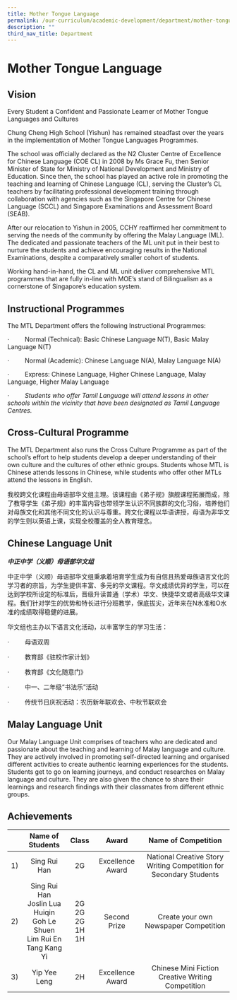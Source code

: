 ```yaml
---
title: Mother Tongue Language
permalink: /our-curriculum/academic-development/department/mother-tongue-language
description: ""
third_nav_title: Department
---
```

# **Mother Tongue Language**

## Vision

Every Student a Confident and Passionate Learner of Mother Tongue Languages and Cultures

Chung Cheng High School (Yishun) has remained steadfast over the years in the implementation of Mother Tongue Languages Programmes.  

The school was officially declared as the N2 Cluster Centre of Excellence for Chinese Language (COE CL) in 2008 by Ms Grace Fu, then Senior Minister of State for Ministry of National Development and Ministry of Education. Since then, the school has played an active role in promoting the teaching and learning of Chinese Language (CL), serving the Cluster’s CL teachers by facilitating professional development training through collaboration with agencies such as the Singapore Centre for Chinese Language (SCCL) and Singapore Examinations and Assessment Board (SEAB).

After our relocation to Yishun in 2005, CCHY reaffirmed her commitment to serving the needs of the community by offering the Malay Language (ML). The dedicated and passionate teachers of the ML unit put in their best to nurture the students and achieve encouraging results in the National Examinations, despite a comparatively smaller cohort of students.

Working hand-in-hand, the CL and ML unit deliver comprehensive MTL programmes that are fully in-line with MOE’s stand of Bilingualism as a cornerstone of Singapore’s education system.

## Instructional Programmes

The MTL Department offers the following Instructional Programmes:

·         Normal (Technical): Basic Chinese Language N(T), Basic Malay Language N(T)

·         Normal (Academic): Chinese Language N(A), Malay Language N(A)

·         Express: Chinese Language, Higher Chinese Language, Malay Language, Higher Malay Language

·         _Students who offer Tamil Language will attend lessons in other schools within the vicinity that have been designated as Tamil Language Centres._

## Cross-Cultural Programme

The MTL Department also runs the Cross Culture Programme as part of the school’s effort to help students develop a deeper understanding of their own culture and the cultures of other ethnic groups. Students whose MTL is Chinese attends lessons in Chinese, while students who offer other MTLs attend the lessons in English.

我校跨文化课程由母语部华文组主理。该课程由《弟子规》旗舰课程拓展而成，除了教导学生《弟子规》的丰富内容也带领学生认识不同族群的文化习俗，培养他们对母族文化和其他不同文化的认识与尊重。跨文化课程以华语讲授，母语为非华文的学生则以英语上课，实现全校覆盖的全人教育理念。

## Chinese Language Unit

**_中正中学（义顺）母语部华文组_**

中正中学（义顺）母语部华文组秉承着培育学生成为有自信且热爱母族语言文化的学习者的宗旨，为学生提供丰富、多元的华文课程。华文成绩优异的学生，可以在达到学校所设定的标准后，晋级升读普通（学术）华文、快捷华文或者高级华文课程。我们针对学生的优势和特长进行分班教学，保底拔尖，近年来在N水准和O水准的成绩取得稳健的进展。

华文组也主办以下语言文化活动，以丰富学生的学习生活：

·         母语双周

·         教育部《驻校作家计划》

·         教育部《文化随意门》

·         中一、二年级“书法乐”活动

·         传统节日庆祝活动：农历新年联欢会、中秋节联欢会

## Malay Language Unit

Our Malay Language Unit comprises of teachers who are dedicated and passionate about the teaching and learning of Malay language and culture. They are actively involved in promoting self-directed learning and organised different activities to create authentic learning experiences for the students. Students get to go on learning journeys, and conduct researches on Malay language and culture. They are also given the chance to share their learnings and research findings with their classmates from different ethnic groups.

## Achievements

|  	| Name of Students 	| Class 	| Award 	| Name of Competition 	|
|:---:	|:---:	|:---:	|:---:	|:---:	|
| 1) 	| Sing Rui Han 	| 2G 	| Excellence Award 	| National Creative Story Writing Competition for Secondary Students 	|
| 2) 	| Sing Rui Han<br>Joslin Lua Huiqin<br>Goh Le Shuen<br>Lim Rui En<br>Tang Kang Yi 	| 2G<br>2G<br>2G<br>1H<br>1H 	| Second Prize 	| Create your own Newspaper Competition 	|
| 3) 	| Yip Yee Leng 	| 2H 	| Excellence Award 	| Chinese Mini Fiction Creative Writing Competition 	|
